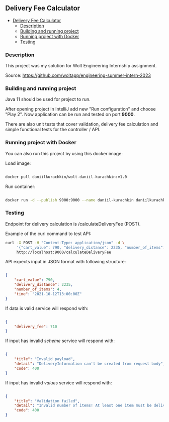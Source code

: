 ## Delivery Fee Calculator
- [Delivery Fee Calculator](#delivery-fee-calculator)
  * [Description](#description)
  * [Building and running project](#building-and-running-project)
  * [Running project with Docker](#running-project-with-docker)
  * [Testing](#testing)

### Description
This project was my solution for Wolt Engineering Internship assignment.

Source: https://github.com/woltapp/engineering-summer-intern-2023

### Building and running project
Java 11 should be used for project to run.

After opening project in IntelliJ add new "Run configuration" and choose "Play 2".
Now application can be run and tested on port **9000**.

There are also unit tests that cover validation, delivery fee calculation and simple functional tests for the controller / API.

### Running project with Docker

You can also run this project by using this docker image:

Load image:
```bash

docker pull daniilkurachkin/wolt-daniil-kurachkin:v1.0   
```
Run container:
```bash

docker run -d --publish 9000:9000 --name daniil-kurachkin daniilkurachkin/wolt-daniil-kurachkin:v1.0
```

### Testing

Endpoint for delivery calculation is /calculateDeliveryFee (POST).


Example of the curl command to test API:

```bash
curl -X POST -H "Content-Type: application/json" -d \
     '{"cart_value": 790, "delivery_distance": 2235, "number_of_items": 4, "time": "2021-10-12T13:00:00Z"}' \
     http://localhost:9000/calculateDeliveryFee
```


API expects input in JSON format with following structure:
```json

{
    "cart_value": 790, 
    "delivery_distance": 2235, 
    "number_of_items": 4,
    "time": "2021-10-12T13:00:00Z"
}
```

If data is valid service will respond with:
```json

{
    "delivery_fee": 710
}
```

If input has invalid *scheme* service will respond with:
```json

{
    "title": "Invalid payload",
    "detail": "DeliveryInformation can't be created from request body",
    "code": 400
}
```

If input has invalid *values* service will respond with:
```json

{
    "title": "Validation failed",
    "detail": "Invalid number of items! At least one item must be delivered",
    "code": 400
}
```
